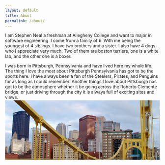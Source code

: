 ```yaml
---
layout: default
title: About
permalink: /about/
---
```


I am Stephen Neal a freshman at Allegheny College and want to major in software engineering.  I come from a family of 6.  With me being the youngest of 4 siblings.  I have two brothers and a sister.  I also have 4 dogs who I appreciate very much.  Two of them are boston terriers, one is a white lab, and the other one is a boxer.  


 I was born in Pittsburgh, Pennsylvania and have lived here my whole life.  The thing I love the most about Pittsburgh Pennsylvania has got to be the sports here.  I have always been a fan of the Steelers, Pirates, and Penguins for as long as I could remember.  Another things I love about Pittsburgh has got to be the atmosphere whether it be going across the Roberto Clemente bridge, or just driving through the city it is always full of exciting sites and views.
 ![Roberto Clemente Bridge](roberto_clemente_bridge.jpg)





[jekyll-organization]: https://github.com/jekyll
[def]: https://www.google.com/search?sca_esv=42a48887cea6b7f2&rlz=1C1VDKB_enUS1122US1122&q=golden+bridge+pa&udm=2&fbs=AEQNm0Aa4sjWe7Rqy32pFwRj0UkWd8nbOJfsBGGB5IQQO6L3J3ppPdoHI1O-XvbXbpNjYYwWUVH6qTfR1Lpek5F-7GS5CjYSAeMKk98YoRKOczWs8CWw7lN9NlZQhd9LdmaGqzhMDhVc9if9h6eZ-m9bQOvCpcaUs2kavYjfxiUUwLUKKhg4-JlXE9Eup2n5heUmVYair56gpiuIzFbH9Jw8MdSPgzll4Q&sa=X&ved=2ahUKEwiI35n3wIeJAxVQLFkFHUW-BTkQtKgLegQIGBAB&biw=1280&bih=585&dpr=1.5#vhid=h3t8n_oxQpdCQM&vssid=mosaic
